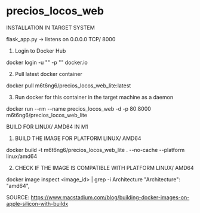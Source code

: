 # precios_locos_web



INSTALLATION IN TARGET SYSTEM

flask_app.py -> listens on 0.0.0.0 TCP/ 8000

1) Login to Docker Hub

docker login -u "<username>" -p "<password>" docker.io

2) Pull latest docker container

docker pull m6t6ng6/precios_locos_web_lite:latest

3) Run docker for this container in the target machine as a daemon

docker run --rm --name precios_locos_web -d -p 80:8000 m6t6ng6/precios_locos_web_lite



BUILD FOR LINUX/ AMD64 IN M1

1) BUILD THE IMAGE FOR PLATFORM LINUX/ AMD64

docker build -t m6t6ng6/precios_locos_web_lite . --no-cache --platform linux/amd64

2) CHECK IF THE IMAGE IS COMPATIBLE WITH PLATFORM LINUX/ AMD64

docker image inspect <image_id> | grep -i Architecture
        "Architecture": "amd64",

SOURCE: https://www.macstadium.com/blog/building-docker-images-on-apple-silicon-with-buildx

